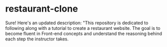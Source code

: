 # restaurant-clone
Sure! Here's an updated description:  "This repository is dedicated to following along with a tutorial to create a restaurant website. The goal is to become fluent in Front-end concepts and understand the reasoning behind each step the instructor takes.
